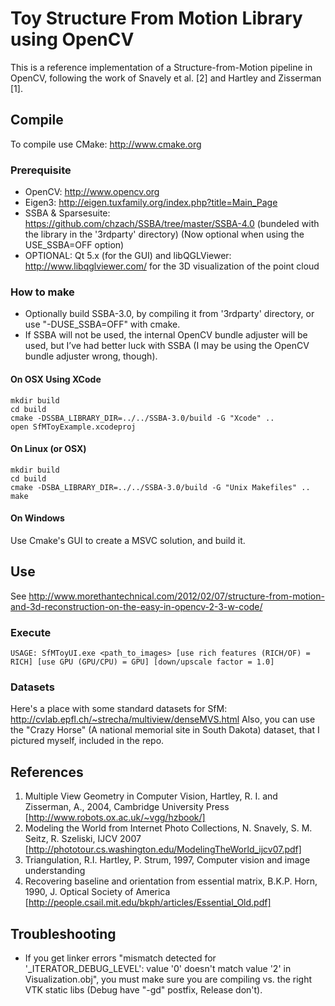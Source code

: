 # Toy Structure From Motion Library using OpenCV

This is a reference implementation of a Structure-from-Motion pipeline in OpenCV, following the work of Snavely et al. [2] and Hartley and Zisserman [1].

## Compile

To compile use CMake: http://www.cmake.org

### Prerequisite
- OpenCV: http://www.opencv.org
- Eigen3: http://eigen.tuxfamily.org/index.php?title=Main_Page
- SSBA & Sparsesuite: https://github.com/chzach/SSBA/tree/master/SSBA-4.0 (bundeled with the library in the '3rdparty' directory) (Now optional when using the USE_SSBA=OFF option)
- OPTIONAL: Qt 5.x (for the GUI) and libQGLViewer: http://www.libqglviewer.com/ for the 3D visualization of the point cloud

### How to make

- Optionally build SSBA-3.0, by compiling it from '3rdparty' directory, or use "-DUSE_SSBA=OFF" with cmake.
- If SSBA will not be used, the internal OpenCV bundle adjuster will be used, but I’ve had better luck with SSBA (I may be using the OpenCV bundle adjuster wrong, though).

#### On OSX Using XCode

	mkdir build
	cd build
	cmake -DSSBA_LIBRARY_DIR=../../SSBA-3.0/build -G "Xcode" ..
	open SfMToyExample.xcodeproj
	
#### On Linux (or OSX)

	mkdir build
	cd build
	cmake -DSBA_LIBRARY_DIR=../../SSBA-3.0/build -G "Unix Makefiles" ..
	make 

#### On Windows

Use Cmake's GUI to create a MSVC solution, and build it.

## Use

See http://www.morethantechnical.com/2012/02/07/structure-from-motion-and-3d-reconstruction-on-the-easy-in-opencv-2-3-w-code/

### Execute

	USAGE: SfMToyUI.exe <path_to_images> [use rich features (RICH/OF) = RICH] [use GPU (GPU/CPU) = GPU] [down/upscale factor = 1.0]

### Datasets

Here's a place with some standard datasets for SfM: http://cvlab.epfl.ch/~strecha/multiview/denseMVS.html
Also, you can use the "Crazy Horse" (A national memorial site in South Dakota) dataset, that I pictured myself, included in the repo.

## References

1. Multiple View Geometry in Computer Vision, Hartley, R. I. and Zisserman, A., 2004, Cambridge University Press [http://www.robots.ox.ac.uk/~vgg/hzbook/]
2. Modeling the World from Internet Photo Collections, N. Snavely, S. M. Seitz, R. Szeliski, IJCV 2007 [http://phototour.cs.washington.edu/ModelingTheWorld_ijcv07.pdf]
3. Triangulation, R.I. Hartley, P. Strum, 1997, Computer vision and image understanding
4. Recovering baseline and orientation from essential matrix, B.K.P. Horn, 1990, J. Optical Society of America [http://people.csail.mit.edu/bkph/articles/Essential_Old.pdf]

## Troubleshooting

- If you get linker errors "mismatch detected for '_ITERATOR_DEBUG_LEVEL': value '0' doesn't match value '2' in Visualization.obj", you must make sure you are compiling vs. the right VTK static libs (Debug have "-gd" postfix, Release don't).
